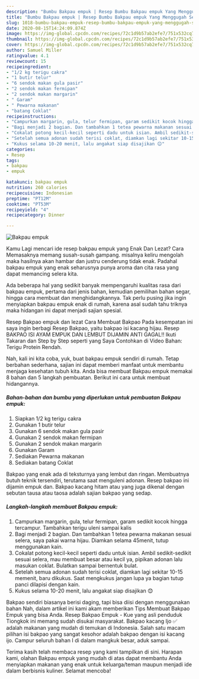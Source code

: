 ```yaml
---
description: "Bumbu Bakpau empuk | Resep Bumbu Bakpau empuk Yang Menggugah Selera"
title: "Bumbu Bakpau empuk | Resep Bumbu Bakpau empuk Yang Menggugah Selera"
slug: 1018-bumbu-bakpau-empuk-resep-bumbu-bakpau-empuk-yang-menggugah-selera
date: 2020-08-15T14:24:09.874Z
image: https://img-global.cpcdn.com/recipes/72c1d9b57ab2efe7/751x532cq70/bakpau-empuk-foto-resep-utama.jpg
thumbnail: https://img-global.cpcdn.com/recipes/72c1d9b57ab2efe7/751x532cq70/bakpau-empuk-foto-resep-utama.jpg
cover: https://img-global.cpcdn.com/recipes/72c1d9b57ab2efe7/751x532cq70/bakpau-empuk-foto-resep-utama.jpg
author: Samuel Miller
ratingvalue: 4.1
reviewcount: 15
recipeingredient:
- "1/2 kg terigu cakra"
- "1 butir telur"
- "6 sendok makan gula pasir"
- "2 sendok makan fermipan"
- "2 sendok makan margarin"
- " Garam"
- " Pewarna makanan"
- "batang Coklat"
recipeinstructions:
- "Campurkan margarin, gula, telur fermipan, garam sedikit kocok hingga tercampur. Tambahkan terigu uleni sampai kalis"
- "Bagi menjadi 2 bagian. Dan tambahkan 1 tetea pewarna makanan sesuai selera, saya pakai warna hijau. Diamkan selama 45menit, tutup menggunakan kain."
- "Cokalat potong kecil-kecil seperti dadu untuk isian. Ambil sedikit-sedikit sesuai selera, mau membuat besar atau kecil ya, pipikan adonan lalu masukan coklat. Bulatkan sampai bernentuk bulat."
- "Setelah semua adonan sudah terisi coklat, diamkan lagi sekitar 10-15 memenit, baru dikukus. Saat mengkukus jangan lupa ya bagian tutup panci dilapisi dengan kain."
- "Kukus selama 10-20 menit, lalu angakat siap disajikan 😊"
categories:
- Resep
tags:
- bakpau
- empuk

katakunci: bakpau empuk 
nutrition: 260 calories
recipecuisine: Indonesian
preptime: "PT12M"
cooktime: "PT53M"
recipeyield: "4"
recipecategory: Dinner

---
```



![Bakpau empuk](https://img-global.cpcdn.com/recipes/72c1d9b57ab2efe7/751x532cq70/bakpau-empuk-foto-resep-utama.jpg)

Kamu Lagi mencari ide resep bakpau empuk yang Enak Dan Lezat? Cara Memasaknya memang susah-susah gampang. misalnya keliru mengolah maka hasilnya akan hambar dan justru cenderung tidak enak. Padahal bakpau empuk yang enak seharusnya punya aroma dan cita rasa yang dapat memancing selera kita.

Ada beberapa hal yang sedikit banyak mempengaruhi kualitas rasa dari bakpau empuk, pertama dari jenis bahan, kemudian pemilihan bahan segar, hingga cara membuat dan menghidangkannya. Tak perlu pusing jika ingin menyiapkan bakpau empuk enak di rumah, karena asal sudah tahu triknya maka hidangan ini dapat menjadi sajian spesial.

Resep Bakpao empuk dan lezat Cara Membuat Bakpao Pada kesempatan ini saya ingin berbagi Resep Bakpao, yaitu bakpao isi kacang hijau. Resep BAKPAO ISI AYAM EMPUK DAN LEMBUT DIJAMIN ANTI GAGAL!! Ikuti Takaran dan Step by Step seperti yang Saya Contohkan di Video Bahan: Terigu Protein Rendah.


Nah, kali ini kita coba, yuk, buat bakpau empuk sendiri di rumah. Tetap berbahan sederhana, sajian ini dapat memberi manfaat untuk membantu menjaga kesehatan tubuh kita. Anda bisa membuat Bakpau empuk memakai 8 bahan dan 5 langkah pembuatan. Berikut ini cara untuk membuat hidangannya.

<!--inarticleads1-->

##### Bahan-bahan dan bumbu yang diperlukan untuk pembuatan Bakpau empuk:

1. Siapkan 1/2 kg terigu cakra
1. Gunakan 1 butir telur
1. Gunakan 6 sendok makan gula pasir
1. Gunakan 2 sendok makan fermipan
1. Gunakan 2 sendok makan margarin
1. Gunakan  Garam
1. Sediakan  Pewarna makanan
1. Sediakan batang Coklat


Bakpao yang enak ada di teksturnya yang lembut dan ringan. Membuatnya butuh teknik tersendiri, terutama saat menguleni adonan. Resep bakpao ini dijamin empuk dan. Bakpao kacang hitam atau yang juga dikenal dengan sebutan tausa atau taosa adalah sajian bakpao yang sedap. 

<!--inarticleads2-->

##### Langkah-langkah membuat Bakpau empuk:

1. Campurkan margarin, gula, telur fermipan, garam sedikit kocok hingga tercampur. Tambahkan terigu uleni sampai kalis
1. Bagi menjadi 2 bagian. Dan tambahkan 1 tetea pewarna makanan sesuai selera, saya pakai warna hijau. Diamkan selama 45menit, tutup menggunakan kain.
1. Cokalat potong kecil-kecil seperti dadu untuk isian. Ambil sedikit-sedikit sesuai selera, mau membuat besar atau kecil ya, pipikan adonan lalu masukan coklat. Bulatkan sampai bernentuk bulat.
1. Setelah semua adonan sudah terisi coklat, diamkan lagi sekitar 10-15 memenit, baru dikukus. Saat mengkukus jangan lupa ya bagian tutup panci dilapisi dengan kain.
1. Kukus selama 10-20 menit, lalu angakat siap disajikan 😊


Bakpao sendiri biasanya berisi daging, tapi bisa diisi dengan menggunakan bahan Nah, dalam artikel ini kami akam memberikan Tips Membuat Bakpao Empuk yang bisa Anda. Resep Bakpao Empuk - Kue yang asli penduduk Tiongkok ini memang sudah disukai masyarakat. Bakpao kacang Ijo ✅ adalah makanan yang mudah di temukan di Indonesia. Salah satu macam pilihan isi bakpao yang sangat kesohor adalah bakpao dengan isi kacang ijo. Campur seluruh bahan I di dalam mangkuk besar, aduk sampai. 

Terima kasih telah membaca resep yang kami tampilkan di sini. Harapan kami, olahan Bakpau empuk yang mudah di atas dapat membantu Anda menyiapkan makanan yang enak untuk keluarga/teman maupun menjadi ide dalam berbisnis kuliner. Selamat mencoba!
